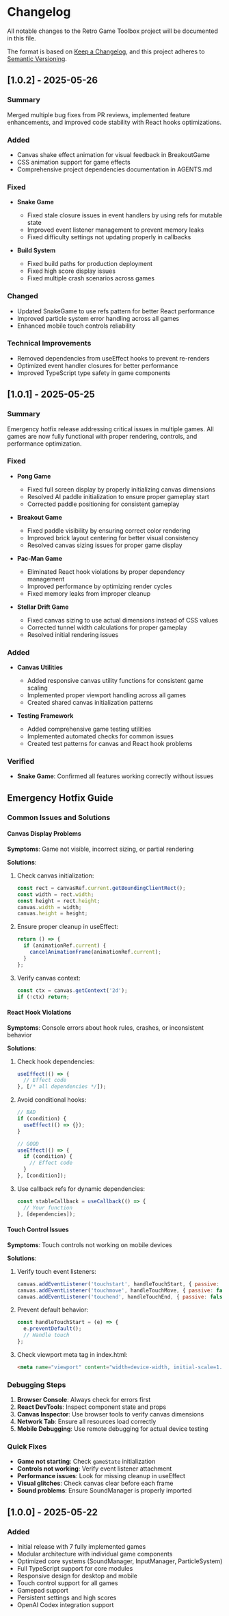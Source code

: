 # Changelog

All notable changes to the Retro Game Toolbox project will be documented in this file.

The format is based on [Keep a Changelog](https://keepachangelog.com/en/1.0.0/),
and this project adheres to [Semantic Versioning](https://semver.org/spec/v2.0.0.html).

## [1.0.2] - 2025-05-26

### Summary
Merged multiple bug fixes from PR reviews, implemented feature enhancements, and improved code stability with React hooks optimizations.

### Added
- Canvas shake effect animation for visual feedback in BreakoutGame
- CSS animation support for game effects
- Comprehensive project dependencies documentation in AGENTS.md

### Fixed
- **Snake Game**
  - Fixed stale closure issues in event handlers by using refs for mutable state
  - Improved event listener management to prevent memory leaks
  - Fixed difficulty settings not updating properly in callbacks
  
- **Build System**
  - Fixed build paths for production deployment
  - Fixed high score display issues
  - Fixed multiple crash scenarios across games

### Changed
- Updated SnakeGame to use refs pattern for better React performance
- Improved particle system error handling across all games
- Enhanced mobile touch controls reliability

### Technical Improvements
- Removed dependencies from useEffect hooks to prevent re-renders
- Optimized event handler closures for better performance
- Improved TypeScript type safety in game components

## [1.0.1] - 2025-05-25

### Summary
Emergency hotfix release addressing critical issues in multiple games. All games are now fully functional with proper rendering, controls, and performance optimization.

### Fixed
- **Pong Game**
  - Fixed full screen display by properly initializing canvas dimensions
  - Resolved AI paddle initialization to ensure proper gameplay start
  - Corrected paddle positioning for consistent gameplay

- **Breakout Game**
  - Fixed paddle visibility by ensuring correct color rendering
  - Improved brick layout centering for better visual consistency
  - Resolved canvas sizing issues for proper game display

- **Pac-Man Game**
  - Eliminated React hook violations by proper dependency management
  - Improved performance by optimizing render cycles
  - Fixed memory leaks from improper cleanup

- **Stellar Drift Game**
  - Fixed canvas sizing to use actual dimensions instead of CSS values
  - Corrected tunnel width calculations for proper gameplay
  - Resolved initial rendering issues

### Added
- **Canvas Utilities**
  - Added responsive canvas utility functions for consistent game scaling
  - Implemented proper viewport handling across all games
  - Created shared canvas initialization patterns

- **Testing Framework**
  - Added comprehensive game testing utilities
  - Implemented automated checks for common issues
  - Created test patterns for canvas and React hook problems

### Verified
- **Snake Game**: Confirmed all features working correctly without issues

## Emergency Hotfix Guide

### Common Issues and Solutions

#### Canvas Display Problems
**Symptoms**: Game not visible, incorrect sizing, or partial rendering

**Solutions**:
1. Check canvas initialization:
   ```javascript
   const rect = canvasRef.current.getBoundingClientRect();
   const width = rect.width;
   const height = rect.height;
   canvas.width = width;
   canvas.height = height;
   ```

2. Ensure proper cleanup in useEffect:
   ```javascript
   return () => {
     if (animationRef.current) {
       cancelAnimationFrame(animationRef.current);
     }
   };
   ```

3. Verify canvas context:
   ```javascript
   const ctx = canvas.getContext('2d');
   if (!ctx) return;
   ```

#### React Hook Violations
**Symptoms**: Console errors about hook rules, crashes, or inconsistent behavior

**Solutions**:
1. Check hook dependencies:
   ```javascript
   useEffect(() => {
     // Effect code
   }, [/* all dependencies */]);
   ```

2. Avoid conditional hooks:
   ```javascript
   // BAD
   if (condition) {
     useEffect(() => {});
   }
   
   // GOOD
   useEffect(() => {
     if (condition) {
       // Effect code
     }
   }, [condition]);
   ```

3. Use callback refs for dynamic dependencies:
   ```javascript
   const stableCallback = useCallback(() => {
     // Your function
   }, [dependencies]);
   ```

#### Touch Control Issues
**Symptoms**: Touch controls not working on mobile devices

**Solutions**:
1. Verify touch event listeners:
   ```javascript
   canvas.addEventListener('touchstart', handleTouchStart, { passive: false });
   canvas.addEventListener('touchmove', handleTouchMove, { passive: false });
   canvas.addEventListener('touchend', handleTouchEnd, { passive: false });
   ```

2. Prevent default behavior:
   ```javascript
   const handleTouchStart = (e) => {
     e.preventDefault();
     // Handle touch
   };
   ```

3. Check viewport meta tag in index.html:
   ```html
   <meta name="viewport" content="width=device-width, initial-scale=1.0, maximum-scale=1.0, user-scalable=no">
   ```

### Debugging Steps

1. **Browser Console**: Always check for errors first
2. **React DevTools**: Inspect component state and props
3. **Canvas Inspector**: Use browser tools to verify canvas dimensions
4. **Network Tab**: Ensure all resources load correctly
5. **Mobile Debugging**: Use remote debugging for actual device testing

### Quick Fixes

- **Game not starting**: Check `gameState` initialization
- **Controls not working**: Verify event listener attachment
- **Performance issues**: Look for missing cleanup in useEffect
- **Visual glitches**: Check canvas clear before each frame
- **Sound problems**: Ensure SoundManager is properly imported

## [1.0.0] - 2025-05-22

### Added
- Initial release with 7 fully implemented games
- Modular architecture with individual game components
- Optimized core systems (SoundManager, InputManager, ParticleSystem)
- Full TypeScript support for core modules
- Responsive design for desktop and mobile
- Touch control support for all games
- Gamepad support
- Persistent settings and high scores
- OpenAI Codex integration support